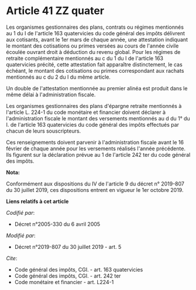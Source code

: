 # Article 41 ZZ quater

Les organismes gestionnaires des plans, contrats ou régimes mentionnés au 1 du I de l'article 163 quatervicies du code
général des impôts délivrent aux cotisants, avant le 1er mars de chaque année, une attestation indiquant le montant des
cotisations ou primes versées au cours de l'année civile écoulée ouvrant droit à déduction du revenu global. Pour les régimes
de retraite complémentaire mentionnés au c du 1 du I de l'article 163 quatervicies précité, cette attestation fait apparaître
distinctement, le cas échéant, le montant des cotisations ou primes correspondant aux rachats mentionnés au c du 2 du I du
même article.

Un double de l'attestation mentionnée au premier alinéa est produit dans le même délai à l'administration fiscale.

Les organismes gestionnaires des plans d'épargne retraite mentionnés à l'article L. 224-1 du code monétaire et financier
doivent déclarer à l'administration fiscale le montant des versements mentionnés au d du 1° du I. de l'article 163
quatervicies du code général des impôts effectués par chacun de leurs souscripteurs.

Ces renseignements doivent parvenir à l'administration fiscale avant le 16 février de chaque année pour les versements
réalisés l'année précédente. Ils figurent sur la déclaration prévue au 1 de l'article 242 ter du code général des impôts.

**Nota:**

Conformément aux dispositions du IV de l'article 9 du décret n° 2019-807 du 30 juillet 2019, ces dispositions entrent en
vigueur le 1er octobre 2019.

**Liens relatifs à cet article**

_Codifié par_:

  - Décret n°2005-330 du 6 avril 2005

_Modifié par_:

  - Décret n°2019-807 du 30 juillet 2019 - art. 5

_Cite_:

  - Code général des impôts, CGI. - art. 163 quatervicies
  - Code général des impôts, CGI. - art. 242 ter
  - Code monétaire et financier - art. L224-1
